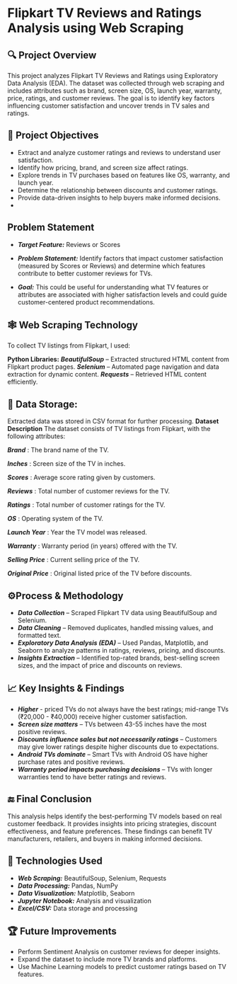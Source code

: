 # Flipkart TV Reviews and Ratings Analysis using Web Scraping

## 🔍 Project Overview
This project analyzes Flipkart TV Reviews and Ratings using Exploratory Data Analysis (EDA). The dataset was collected through web scraping and includes attributes such as brand, screen size, OS, launch year, warranty, price, ratings, and customer reviews. The goal is to identify key factors influencing customer satisfaction and uncover trends in TV sales and ratings.

## 🎯 Project Objectives
- Extract and analyze customer ratings and reviews to understand user satisfaction.
- Identify how pricing, brand, and screen size affect ratings.
- Explore trends in TV purchases based on features like OS, warranty, and launch year.
- Determine the relationship between discounts and customer ratings.
- Provide data-driven insights to help buyers make informed decisions.
- 
## Problem Statement
- ***Target Feature:*** Reviews or Scores

- ***Problem Statement:*** Identify factors that impact customer satisfaction (measured by Scores or Reviews) and determine which features contribute to better customer reviews for TVs.

- ***Goal:*** This could be useful for understanding what TV features or attributes are associated with higher satisfaction levels and could guide customer-centered product recommendations.

## 🕸️ Web Scraping Technology
To collect TV listings from Flipkart, I used:

**Python Libraries:**
***BeautifulSoup*** – Extracted structured HTML content from Flipkart product pages.
***Selenium*** – Automated page navigation and data extraction for dynamic content.
***Requests*** – Retrieved HTML content efficiently.
  
## 📂 Data Storage:
Extracted data was stored in CSV format for further processing.
**Dataset Description**
The dataset consists of TV listings from Flipkart, with the following attributes:

***Brand*** : The brand name of the TV.

***Inches*** : Screen size of the TV in inches.

***Scores*** : Average score rating given by customers.

***Reviews*** : Total number of customer reviews for the TV.

***Ratings*** : Total number of customer ratings for the TV.

***OS*** : Operating system of the TV.

***Launch Year*** : Year the TV model was released.

***Warranty*** : Warranty period (in years) offered with the TV.

***Selling Price*** : Current selling price of the TV.

***Original Price*** : Original listed price of the TV before discounts.

## ⚙️Process & Methodology
- ***Data Collection*** – Scraped Flipkart TV data using BeautifulSoup and Selenium.
- ***Data Cleaning*** – Removed duplicates, handled missing values, and formatted text.
- ***Exploratory Data Analysis (EDA)*** – Used Pandas, Matplotlib, and Seaborn to analyze patterns in ratings, reviews, pricing, and discounts.
- ***Insights Extraction*** – Identified top-rated brands, best-selling screen sizes, and the impact of price and discounts on reviews.

## 📈 Key Insights & Findings
- ***Higher*** - priced TVs do not always have the best ratings; mid-range TVs (₹20,000 - ₹40,000) receive higher customer satisfaction.
- ***Screen size matters*** – TVs between 43-55 inches have the most positive reviews.
- ***Discounts influence sales but not necessarily ratings*** – Customers may give lower ratings despite higher discounts due to expectations.
- ***Android TVs dominate*** – Smart TVs with Android OS have higher purchase rates and positive reviews.
- ***Warranty period impacts purchasing decisions*** – TVs with longer warranties tend to have better ratings and reviews.

## 🔚 Final Conclusion
This analysis helps identify the best-performing TV models based on real customer feedback. It provides insights into pricing strategies, discount effectiveness, and feature preferences. These findings can benefit TV manufacturers, retailers, and buyers in making informed decisions.

## 🚀 Technologies Used
- ***Web Scraping:*** BeautifulSoup, Selenium, Requests
- ***Data Processing:*** Pandas, NumPy
- ***Data Visualization:*** Matplotlib, Seaborn
- ***Jupyter Notebook:*** Analysis and visualization
- ***Excel/CSV:*** Data storage and processing
## 🏆 Future Improvements
- Perform Sentiment Analysis on customer reviews for deeper insights.
- Expand the dataset to include more TV brands and platforms.
- Use Machine Learning models to predict customer ratings based on TV features.
